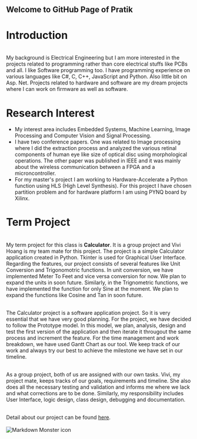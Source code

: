 ## Welcome to GitHub Page of Pratik
# Introduction
<br>My background is Electrical Engineering but I am more interested in the projects related to programming rather than core electrical stuffs like PCBs and all. I like Software programming too. I have programming experience on various languages like C#, C, C++, JavaScript and Python. Also little bit on Asp. Net. Projects related to hardware and software are my dream projects where I can work on firmware as well as software.

# Research Interest

* My interest area includes Embedded Systems, Machine Learning, Image Processing and Computer Vision and Signal Processing.
* I have two conference papers. One was related to Image processing where I did the extraction process and analyzed the various retinal components of human eye like size of optical disc using morphological operations. The other paper was published in IEEE and it was mainly about the wireless communication between a FPGA and a microncontroller.
* For my master's project I am working to Hardware-Accelerate a Python function using HLS (High Level Synthesis). For this project I have chosen partition problem and for hardware platform I am using PYNQ board by Xilinx.  

# Term Project
<br>My term project for this class is <b>Calculator</b>. It is a group project and Vivi Hoang is my team mate for this project. 
The project is a simple Calculator application created in Python. Tkinter is used for Graphical User Interface. Regarding the features, our project consists of several features like Unit Conversion and Trigonomotric functions. In unit conversion, we have implemented Meter To Feet and vice versa conversion for now. We plan to expand the units in soon future. Similarly, in the Trignometric functions, we have implemented the function for only Sine at the moment. We plan to expand the functions like Cosine and Tan in soon future. 

<br>The Calculator project is a software application project. So it is very essential that we have very good planning. For the project, we have decided to follow the Prototype model. In this model, we plan, analysis, design and test the first version of the application and then iterate it througout the same process and increment the feature. For the time management and work breakdown, we have used Gantt Chart as our tool. We keep track of our work and always try our best to achieve the milestone we have set in our timeline. 

<br>As a group project, both of us are assigned with our own tasks. Vivi, my project mate, keeps tracks of our goals, requirements and timeline. She also does all the necessary testing and validation and informs me where we lack and what corrections are to be done. Similarly, my responsibility includes User Interface, logic design, class design, debugging and documentation. 

<br> Detail about our project can be found <a href="https://pratik-stha.github.io/GVSU-CIS641-MISCHIEF-MANAGEMENT/">here</a>.
<br>
<br>
<img src="https://i.kym-cdn.com/photos/images/masonry/000/873/442/5b0.jpg" alt="Markdown Monster icon" style="float: left; margin-right: 10px;" />
